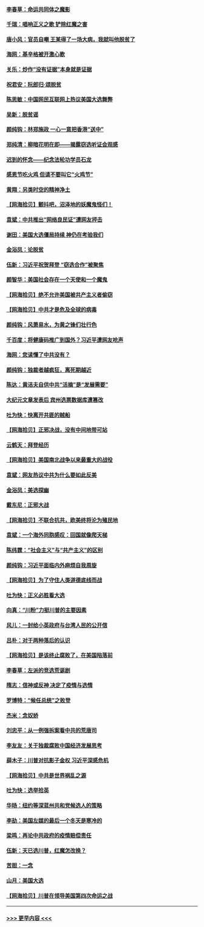 #### [李春草：命运共同体之魔影](../pages/nsc993/n12585026.md?t=12010302) 
#### [千瑞：唱响正义之歌 铲除红魔之害](../pages/nsc993/n12585002.md?t=12010302) 
#### [唐小风：官员自嘲 王某得了一场大病，我就叫他脱贫了](../pages/nsc993/n12584981.md?t=12010302) 
#### [海网：基辛格被开激心歌](../pages/nsc993/n12584946.md?t=12010302) 
#### [关乐：炒作“没有证据”本身就是证据](../pages/nsc993/n12583146.md?t=12010302) 
#### [祝君安：阮郎归‧颂脱贫](../pages/nsc993/n12583119.md?t=12010302) 
#### [陈思敏：中国网民互联网上热议美国大选舞弊](../pages/nsc993/n12582845.md?t=12010302) 
#### [吴新：脱贫谣](../pages/nsc993/n12580839.md?t=12010302) 
#### [颜纯钩：林郑施政 一心一意把香港“送中”](../pages/nsc993/n12580805.md?t=12010302) 
#### [郑纯清：柳暗花明在即——揭露窃选听证会观感](../pages/nsc993/n12580795.md?t=12010302) 
#### [迟到的怀念——纪念法轮功学员石龙](../pages/nsc993/n12580245.md?t=12010302) 
#### [感恩节吃火鸡  但请不要叫它“火鸡节”](../pages/nsc993/n12580252.md?t=12010302) 
#### [黄翔：另类时空的精神净土](../pages/nsc993/n12578638.md?t=12010302) 
#### [【网海拾贝】颤抖吧，沼泽地的妖魔鬼怪们！](../pages/nsc993/n12578552.md?t=12010302) 
#### [袁斌：中共推出“网络良民证”遭网友抨击](../pages/nsc993/n12578511.md?t=12010302) 
#### [谢田：美国大选僵局持续 神仍在考验我们](../pages/nsc993/n12577432.md?t=12010302) 
#### [金浴凤：论脱贫](../pages/nsc993/n12576386.md?t=12010302) 
#### [伍新：习近平祝贺拜登 “窃选合作”被聚焦](../pages/nsc993/n12576358.md?t=12010302) 
#### [颜智华：美国社会存在一个天使和一个魔鬼](../pages/nsc993/n12574299.md?t=12010302) 
#### [【网海拾贝】绝不允许美国被共产主义者偷窃](../pages/nsc993/n12573396.md?t=12010302) 
#### [【网海拾贝】中共才是危及全球的病毒](../pages/nsc993/n12571204.md?t=12010302) 
#### [颜纯钩：风萧易水，为黄之锋们壮行色](../pages/nsc993/n12571487.md?t=12010302) 
#### [千百度：将健康码推广到国外？习近平遭网友呛声](../pages/nsc993/n12570808.md?t=12010302) 
#### [海网：您读懂了中共没有？](../pages/nsc993/n12570487.md?t=12010302) 
#### [颜纯钩：独裁者越疯狂，离死期越近](../pages/nsc993/n12569055.md?t=12010302) 
#### [陈达：黄洁夫自供中共“活摘”是“发展需要”](../pages/nsc993/n12568541.md?t=12010302) 
#### [大纪元文章发表后 宾州选票数据库遭篡改](../pages/nsc993/n12568105.md?t=12010302) 
#### [吐为快：快离开共匪的贼船](../pages/nsc993/n12568462.md?t=12010302) 
#### [【网海拾贝】正邪决战，没有中间地带可站](../pages/nsc993/n12568439.md?t=12010302) 
#### [云鹤天：拜登经历](../pages/nsc993/n12567294.md?t=12010302) 
#### [【网海拾贝】美国南北战争以来最重大的战役](../pages/nsc993/n12567247.md?t=12010302) 
#### [袁斌：网友热议中共为什么要如此反美](../pages/nsc993/n12567162.md?t=12010302) 
#### [金浴凤：美选探幽](../pages/nsc993/n12567147.md?t=12010302) 
#### [戴东尼：正邪大战](../pages/nsc993/n12567033.md?t=12010302) 
#### [【网海拾贝】不联合抗共，欧美终将沦为殖民地](../pages/nsc993/n12565068.md?t=12010302) 
#### [袁斌：一个海外同胞感叹：回国就像爬天梯](../pages/nsc993/n12564986.md?t=12010302) 
#### [陈纬霆：“社会主义”与“共产主义”的区别](../pages/nsc993/n12562417.md?t=12010302) 
#### [颜纯钩：习近平面临内外麻烦自我周旋](../pages/nsc993/n12563356.md?t=12010302) 
#### [【网海拾贝】为了守住人类道德底线而战](../pages/nsc993/n12562542.md?t=12010302) 
#### [吐为快：正义必胜看大选](../pages/nsc993/n12561967.md?t=12010302) 
#### [向真：“川粉”力挺川普的主要因素](../pages/nsc993/n12560774.md?t=12010302) 
#### [风儿：一封给小英政府与台湾人民的公开信](../pages/nsc993/n12560581.md?t=12010302) 
#### [吕朴：对于两种落后的认识](../pages/nsc993/n12560492.md?t=12010302) 
#### [【网海拾贝】是该终止腐败了，在美国陷落前](../pages/nsc993/n12559936.md?t=12010302) 
#### [李春草：左派的竞选荒诞剧](../pages/nsc993/n12558380.md?t=12010302) 
#### [隋志：信神或反神 决定了疫情与选情](../pages/nsc993/n12558255.md?t=12010302) 
#### [罗博特：“候任总统”之败登](../pages/nsc993/n12558189.md?t=12010302) 
#### [杰米：念奴娇](../pages/nsc993/n12558174.md?t=12010302) 
#### [刘忠平：从一例强拆案看中共的荒唐司](../pages/nsc993/n12558036.md?t=12010302) 
#### [李友友：关于独裁腐败中国经济发展思考](../pages/nsc993/n12558004.md?t=12010302) 
#### [薛木子：川普对抗影子金权 习近平深感危机](../pages/nsc993/n12557342.md?t=12010302) 
#### [【网海拾贝】中共是世界祸乱之源](../pages/nsc993/n12555353.md?t=12010302) 
#### [吐为快：选举拾英](../pages/nsc993/n12555041.md?t=12010302) 
#### [华旸：纽约等深蓝州共和党候选人的策略](../pages/nsc993/n12554309.md?t=12010302) 
#### [李劼：美国左媒的最后一个冬天是寒冷的](../pages/nsc993/n12552947.md?t=12010302) 
#### [梁鸣：再论中共政府的疫情赔偿责任](../pages/nsc993/n12553012.md?t=12010302) 
#### [伍新：天已选川普，红魔怎改换？](../pages/nsc993/n12552970.md?t=12010302) 
#### [苦胆：一念](../pages/nsc993/n12552957.md?t=12010302) 
#### [山月：美国大选](../pages/nsc993/n12552446.md?t=12010302) 
#### [【网海拾贝】川普在领导美国第四次命运之战](../pages/nsc993/n12551973.md?t=12010302) 

----
#### [ >>> 更早内容 <<< ](../indexes/nsc993-earlier.md)
